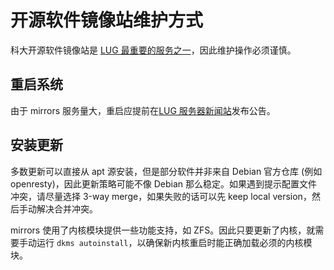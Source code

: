 # 开源软件镜像站维护方式

科大开源软件镜像站是 [LUG 最重要的服务之一](https://lug.ustc.edu.cn/wiki/lug/services/start)，因此维护操作必须谨慎。

## 重启系统

由于 mirrors 服务量大，重启应提前在[LUG 服务器新闻站](https://servers.ustclug.org/)发布公告。

## 安装更新

多数更新可以直接从 apt 源安装，但是部分软件并非来自 Debian 官方仓库 (例如 openresty)，因此更新策略可能不像 Debian 那么稳定。如果遇到提示配置文件冲突，请尽量选择 3-way merge，如果失败的话可以先 keep local version，然后手动解决合并冲突。

mirrors 使用了内核模块提供一些功能支持，如 ZFS。因此只要更新了内核，就需要手动运行 `dkms autoinstall`，以确保新内核重启时能正确加载必须的内核模块。